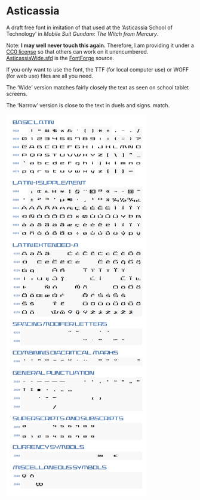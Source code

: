 # Asticassia

A draft free font in imitation of that used at the
‘Asticassia School of Technology’ in
_Mobile Suit Gundam: The Witch from Mercury_.

Note: **I may well never touch this again.**
Therefore, I am providing it under a
[CC0 license](https://creativecommons.org/publicdomain/zero/1.0/)
so that others can work on it unencumbered.
[AsticassiaWide.sfd](AsticassiaWide.sfd)
is the [FontForge](https://fontforge.org/) source.

If you only want to use the font,
the TTF (for local computer use) or WOFF (for web use)
files are all you need.

The ‘Wide’ version matches fairly closely the text as seen on school tablet
screens.

The ‘Narrow’ version is close to the text in duels and signs.
match. 

![Sample sheet](doc/AsticassiaWideSample.png)
